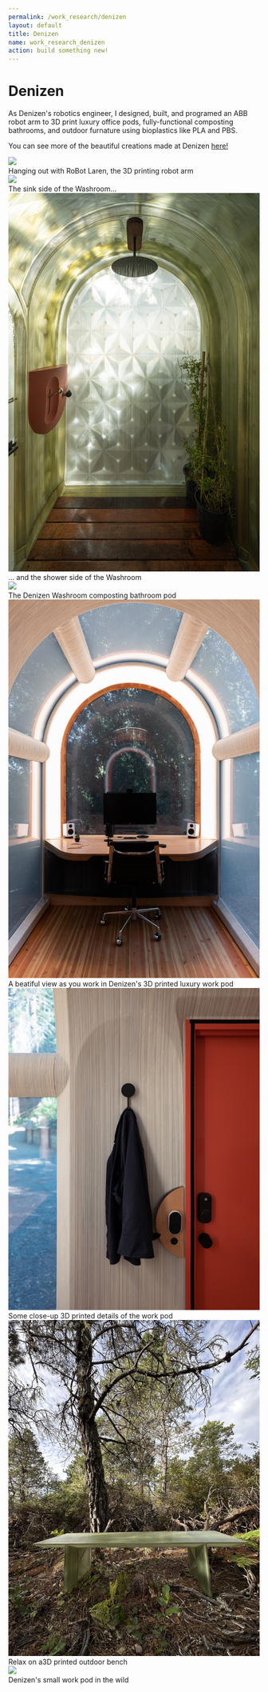 ```yaml
---
permalink: /work_research/denizen
layout: default
title: Denizen
name: work_research_denizen
action: build something new!
---
```

# Denizen

As Denizen's robotics engineer, I designed, built, and programed an ABB robot arm to 3D print luxury office pods, fully-functional composting bathrooms, and outdoor furnature using bioplastics like PLA and PBS. 

You can see more of the beautiful creations made at Denizen <a href="https://www.instagram.com/denizen.work/"> here! </a>

<div class="row">
    <div class="column">
        <img src="../assets/images/work_research/Denizen/denizen_8.jpg" class="listimg">
        <div class="overlay">
            <div class="text_small">Hanging out with RoBot Laren, the 3D printing robot arm</div>
        </div>
    </div>
    <div class="column">
        <img src="../assets/images/work_research/Denizen/denizen_2.jpg" class="listimg">
        <div class="overlay">
            <div class="text_small">The sink side of the Washroom...</div>
        </div>
    </div>
    <div class="column">
        <img src="../assets/images/work_research/Denizen/denizen_3.jpg" class="listimg">
        <div class="overlay">
            <div class="text_small">... and the shower side of the Washroom</div>
        </div>
    </div>
</div>
<div class="row">
    <div class="column">
        <img src="../assets/images/work_research/Denizen/denizen_1.jpg" class="listimg">
        <div class="overlay">
            <div class="text_small">The Denizen Washroom composting bathroom pod</div>
        </div>
    </div>
    <div class="column">
        <img src="../assets/images/work_research/Denizen/denizen_4.jpg" class="listimg">
        <div class="overlay">
            <div class="text_small">A beatiful view as you work in Denizen's 3D printed luxury work pod</div>
        </div>
    </div>
    <div class="column">
        <img src="../assets/images/work_research/Denizen/denizen_5.jpg" class="listimg">
        <div class="overlay">
            <div class="text_small">Some close-up 3D printed details of the work pod</div>
        </div>
    </div>
<div class="row">
    <div class="column">
        <img src="../assets/images/work_research/Denizen/denizen_6.jpg" class="listimg">
        <div class="overlay">
            <div class="text_small">Relax on a3D printed outdoor bench</div>
        </div>
    </div>
    <div class="column">
        <img src="../assets/images/work_research/Denizen/denizen_7.jpg" class="listimg">
        <div class="overlay">
            <div class="text_small">Denizen's small work pod in the wild</div>
        </div>
    </div>